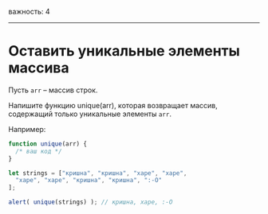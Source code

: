 важность: 4

---

# Оставить уникальные элементы массива

Пусть `arr` – массив строк.

Напишите функцию unique(arr), которая возвращает массив, содержащий только уникальные элементы `arr`.

Например:

```js
function unique(arr) {
  /* ваш код */
}

let strings = ["кришна", "кришна", "харе", "харе",
  "харе", "харе", "кришна", "кришна", ":-O"
];

alert( unique(strings) ); // кришна, харе, :-O
```
